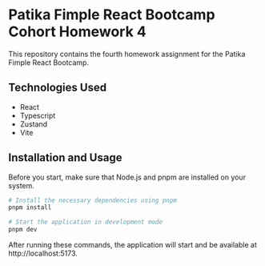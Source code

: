 # Patika Fimple React Bootcamp Cohort Homework 4

This repository contains the fourth homework assignment for the Patika Fimple React Bootcamp.

## Technologies Used

- React
- Typescript
- Zustand
- Vite

## Installation and Usage

Before you start, make sure that Node.js and pnpm are installed on your system.

```bash
# Install the necessary dependencies using pnpm
pnpm install

# Start the application in development mode
pnpm dev

```

After running these commands, the application will start and be available at http://localhost:5173.
